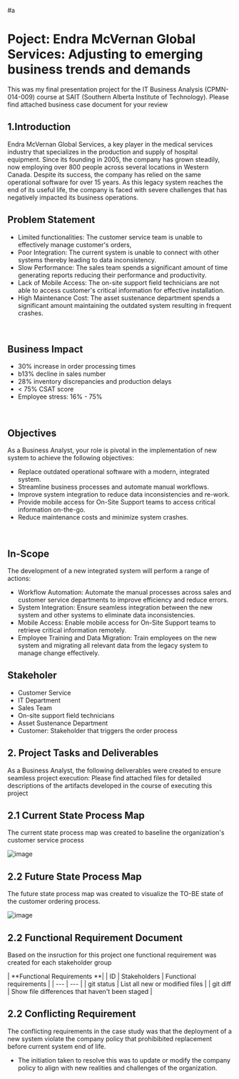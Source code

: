 #a<h1>Poject: Endra McVernan Global Services: Adjusting to emerging business trends and demands</h1>
This was my final presentation project for the IT Business Analysis (CPMN-014-009) course at SAIT (Southern Alberta Institute of Technology). Please find attached business case document for your review

<h2>1.Introduction</h2>

Endra McVernan Global Services, a key player in the medical services industry that specializes in the production and supply of hospital equipment. Since its founding in 2005, the company has grown steadily, now employing over 800 people across several locations in Western Canada. Despite its success, the company has relied on the same operational software for over 15 years. As this legacy system reaches the end of its useful life, the company is faced with severe challenges that has negatively impacted its business operations.

<h2>Problem Statement</h2> 

- Limited functionalities: The customer service team is unable to effectively manage customer's orders, 
- Poor Integration: The current system is unable to connect with other systems thereby leading to data inconsistency.
- Slow Performance: The sales team spends a significant amount of time generating reports reducing their performance and productivity. 
- Lack of Mobile Access: The on-site support field technicians are not able to access customer's critical information for effective installation.
- High Maintenance Cost: The asset sustenance department spends a significant amount maintaining the outdated system resulting in frequent crashes.
<br />

<h2>Business Impact</h2>

- 30% increase in order processing times
- b13% decline in sales number
- 28% inventory discrepancies and production delays
- < 75% CSAT score
- Employee stress: 16% - 75%
<br />

<h2>Objectives</h2> 
As a Business Analyst, your role is pivotal in the implementation of new system to achieve the following objectives:

- Replace outdated operational software with a modern, integrated system.
- Streamline business processes and automate manual workflows.
- Improve system integration to reduce data inconsistencies and re-work.
- Provide mobile access for On-Site Support teams to access critical information on-the-go.
- Reduce maintenance costs and minimize system crashes.
<br />

<h2>In-Scope</h2> 
The development of a new integrated system will perform a range of actions: 

- Workflow Automation: Automate the manual processes across sales and customer service departments to improve efficiency and reduce errors.
- System Integration: Ensure seamless integration between the new system and other systems to eliminate data inconsistencies.
- Mobile Access: Enable mobile access for On-Site Support teams to retrieve critical information remotely.
- Employee Training and Data Migration: Train employees on the new system and migrating all relevant data from the legacy system to manage change effectively.
  <br />

<h2>Stakeholer </h2> 

- Customer Service
- IT Department
- Sales Team
- On-site support field technicians
- Asset Sustenance Department
- Customer: Stakeholder that triggers the order process
   <br />

<h2>2. Project Tasks and Deliverables</h2>
As a Business Analyst, the following deliverables were created to ensure seamless project execution:
Please find attached files for detailed descriptions of the artifacts developed in the course of executing this project

<h2>2.1 Current State Process Map</h2>

The current state process map was created to baseline the organization's customer service process

![image](https://github.com/user-attachments/assets/56b9258d-94cc-4c6f-9250-2d3abc0c142f)

<h2>2.2 Future State Process Map</h2>
The future state process map was created to visualize the TO-BE state of the customer ordering process.

![image](https://github.com/user-attachments/assets/45bc1f52-e696-4dec-8dda-b20c06a88ce9)

<h2>2.2 Functional Requirement Document</h2>

Based on the insruction for this project one functional requirement was created for each stakeholder group

| **Functional Requirements **| 
| ID | Stakeholders | Functional requirements |
| --- | --- |
| git status | List all new or modified files |
| git diff | Show file differences that haven't been staged |

<h2>2.2 Conflicting Requirement</h2>
  
The conflicting requirements in the case study was that the deployment of a new system violate the company policy that prohibibited replacement before current system end of life.

- The initiation taken to resolve this was to update or modify the company policy to align with new realities and challenges of the organization. 













  




<!--
 ```diff
- text in red
+ text in green
! text in orange
# text in gray
@@ text in purple (and bold)@@
```
--!>
